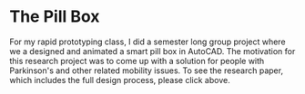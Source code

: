# The Pill Box
For my rapid prototyping class, I did a semester long group project where we a designed and animated a smart pill box in AutoCAD. The motivation for this research project was to come up with a solution for people with Parkinson's and other related mobility issues. To see the research paper, which includes the full design process, please click above. 
